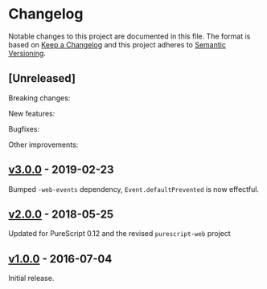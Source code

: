 # Changelog

Notable changes to this project are documented in this file. The format is based on [Keep a Changelog](https://keepachangelog.com/en/1.0.0/) and this project adheres to [Semantic Versioning](https://semver.org/spec/v2.0.0.html).

## [Unreleased]

Breaking changes:

New features:

Bugfixes:

Other improvements:

## [v3.0.0](https://github.com/purescript-web/purescript-web-storage/releases/tag/v3.0.0) - 2019-02-23

Bumped `-web-events` dependency, `Event.defaultPrevented` is now effectful.

## [v2.0.0](https://github.com/purescript-web/purescript-web-storage/releases/tag/v2.0.0) - 2018-05-25

Updated for PureScript 0.12 and the revised `purescript-web` project

## [v1.0.0](https://github.com/purescript-web/purescript-web-storage/releases/tag/v1.0.0) - 2016-07-04

Initial release.

